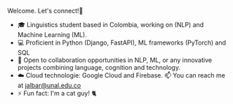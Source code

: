 Welcome. Let's connect!👋

- 🎓 Linguistics student based in Colombia, working on (NLP) and Machine Learning (ML).
- 💻 Proficient in  Python (Django, FastAPI), ML frameworks (PyTorch) and SQL
- 👯 Open to collaboration opportunities in NLP, ML, or any innovative projects combining language, cognition and technology.
- ☁️ Cloud technologie: Google Cloud and Firebase.
📫 You can reach me at jalbar@unal.edu.co
- ⚡ Fun fact: I'm a cat guy! 🐈

